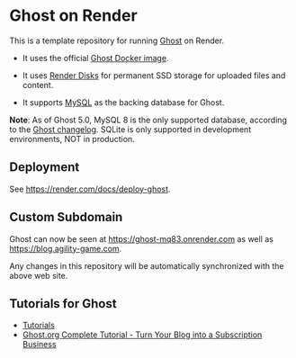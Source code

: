 # Ghost on Render

This is a template repository for running [Ghost](https://ghost.org) on Render.

* It uses the official [Ghost Docker image](https://hub.docker.com/_/ghost).

* It uses [Render Disks](https://render.com/docs/disks) for permanent SSD storage for uploaded files and content.

* It supports [MySQL](https://render.com/docs/deploy-mysql) as the backing database for Ghost.

**Note**: As of Ghost 5.0, MySQL 8 is the only supported database, according to the [Ghost changelog](https://ghost.org/docs/changes/). SQLite is only supported in development environments, NOT in production.


## Deployment

See https://render.com/docs/deploy-ghost.

## Custom Subdomain

Ghost can now be seen at https://ghost-mq83.onrender.com as well as https://blog.agility-game.com.

Any changes in this repository will be automatically synchronized with the above web site.

## Tutorials for Ghost

- [Tutorials](https://ghost.org/tutorials/)
- [Ghost.org Complete Tutorial - Turn Your Blog into a Subscription Business](https://www.youtube.com/watch?v=YVakhK8UOWs)
